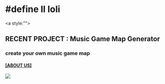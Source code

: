 # #define ll loli

<a style:"">

## RECENT PROJECT : Music Game Map Generator

### create your own music game map

</a>

#### [[ABOUT US]](https://hackmd.io/7ThH9T1XRuigukNcMbLemw)

![](https://i.imgur.com/JXrZxN9.jpg)

